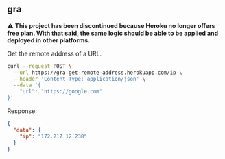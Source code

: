 ## gra

:warning: **This project has been discontinued because Heroku no longer offers free plan. With that said, the same logic should be able to be applied and deployed in other platforms.**

Get the remote address of a URL.

```bash
curl --request POST \
  --url https://gra-get-remote-address.herokuapp.com/ip \
  --header 'Content-Type: application/json' \
  --data '{
	"url": "https://google.com"
}'
```

Response:

```json
{
  "data": {
    "ip": "172.217.12.238"
  }
}
```
